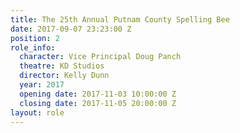 ```yaml
---
title: The 25th Annual Putnam County Spelling Bee
date: 2017-09-07 23:23:00 Z
position: 2
role_info:
  character: Vice Principal Doug Panch
  theatre: KD Studios
  director: Kelly Dunn
  year: 2017
  opening date: 2017-11-03 10:00:00 Z
  closing date: 2017-11-05 20:00:00 Z
layout: role
---
```


